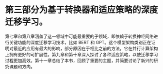 # 第三部分为基于转换器和适应策略的深度迁移学习。

第七章和第八章涵盖了这一领域中可能最重要的子领域，即依赖于转换神经网络进行关键功能的深度迁移学习技术，比如 BERT 和 GPT。这个模型架构类别正在证明对最近的应用有最大的影响，部分原因在于相比之前的方法，它在并行计算架构上拥有更好的可扩展性。第九章和第十章深入探讨了各种适应策略，以使迁移学习过程更加高效。第十一章总结了本书，回顾了重要的主题，并简要讨论了新兴的研究课题和方向。
